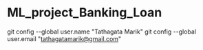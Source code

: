 # ML_project_Banking_Loan
git config --global user.name "Tathagata Marik"
git config --global user.email "tathagatamarik@gmail.com"